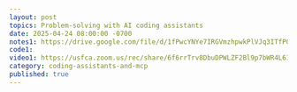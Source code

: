 ```yaml
---
layout: post
topics: Problem-solving with AI coding assistants
date: 2025-04-24 08:00:00 -0700
notes1: https://drive.google.com/file/d/1fPwcYNYe7IRGVmzhpwkPlVJq3ITfP0OB/view?usp=sharing
code1: 
video1: https://usfca.zoom.us/rec/share/6f6rrTrv8DbuDPWLZF2Bl9p7bWR4L61VdLDUMiYoug8MDiQ60p9G8aBehflarfR1.1CdJcqLh3YAZ1uP-
category: coding-assistants-and-mcp
published: true
---
```

